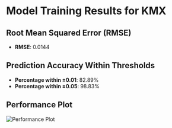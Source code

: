 # Model Training Results for KMX

## Root Mean Squared Error (RMSE)
- **RMSE**: 0.0144

## Prediction Accuracy Within Thresholds
- **Percentage within ±0.01**: 82.89%
- **Percentage within ±0.05**: 98.83%

## Performance Plot
![Performance Plot](../imgs/KMX.png)
